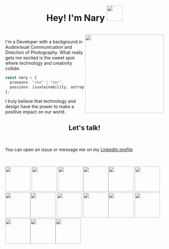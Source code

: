<h1 align="center"> Hey! I'm Nary </a>
<img src="https://media.giphy.com/media/VgCDAzcKvsR6OM0uWg/giphy.gif" width="50">
</h1>
<br/>
<div>
<img align="right" src="https://media4.giphy.com/media/v1.Y2lkPTc5MGI3NjExMnA3bHlncjg0bWVpanliMWV0YjQxcWt2YjRuNTYxNnZ0YXNndGg5YSZlcD12MV9pbnRlcm5hbF9naWZfYnlfaWQmY3Q9Zw/Swytr5ngUDfDwtXKOz/giphy.gif" width="250" >
</div>

I'm a Developer with a background in Audiovisual Communication and Direction of Photography. What really gets me excited is the sweet spot where technology and creativity collide.

```ts
const nary = {
  pronouns: "she" | "her",
  passions: [sustainability, astrophysics, astronomy, digital animation, scientific divulgation, design]
};
```

I truly believe that technology and design have the power to make a positive impact on our world.

<h2 align="center">Let's talk! </h2>
<br/>

You can open an issue or message me on my [LinkedIn profile](https://www.linkedin.com/in/narylozano/)

<br/>

<img src="https://cdn.jsdelivr.net/gh/devicons/devicon/icons/typescript/typescript-original.svg"  width="80"/> <img src="https://cdn.jsdelivr.net/gh/devicons/devicon/icons/javascript/javascript-original.svg" width="80"/> <img src="https://cdn.jsdelivr.net/gh/devicons/devicon/icons/react/react-original.svg" width="80"/><img src="https://cdn.jsdelivr.net/gh/devicons/devicon/icons/redux/redux-original.svg" width="80"/><img src="https://cdn.jsdelivr.net/gh/devicons/devicon/icons/css3/css3-original.svg" width="80"/> <img src="https://cdn.jsdelivr.net/gh/devicons/devicon/icons/html5/html5-original.svg" width="80"/><img src="https://cdn.jsdelivr.net/gh/devicons/devicon/icons/sass/sass-original.svg" width="80"/><img src="https://cdn.jsdelivr.net/gh/devicons/devicon/icons/nodejs/nodejs-original.svg" width="80"/> <img src="https://cdn.jsdelivr.net/gh/devicons/devicon/icons/express/express-original.svg" width="80"/> <img src="https://cdn.jsdelivr.net/gh/devicons/devicon/icons/mongodb/mongodb-plain-wordmark.svg" width="80"/><img src="https://cdn.jsdelivr.net/gh/devicons/devicon/icons/jest/jest-plain.svg" width="80"/> <img src="https://cdn.jsdelivr.net/gh/devicons/devicon/icons/eslint/eslint-original-wordmark.svg" width="80"/><img src="https://cdn.jsdelivr.net/gh/devicons/devicon/icons/c/c-plain.svg" width="80"/><img src="https://cdn.jsdelivr.net/gh/devicons/devicon/icons/php/php-plain.svg" width="80"/><img src="https://cdn.jsdelivr.net/gh/devicons/devicon/icons/figma/figma-original.svg" width="80"/>
